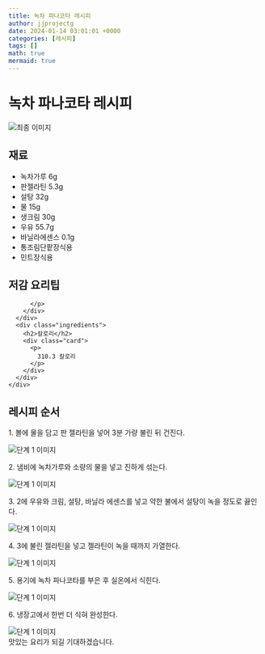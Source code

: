 ```yaml
---
title: 녹차 파나코타 레시피
author: jjprojectg
date: 2024-01-14 03:01:01 +0000
categories: [레시피]
tags: []
math: true
mermaid: true
---
```

<meta name="og:type" content="website"/>
<meta charset="UTF-8"/>
<div class="header">
  <h1>녹차 파나코타 레시피</h1>
</div>

<div class="container my-4">
  <div class="row">
    <div class="col-12 col-md-6">
      <div class="recipe-image">
        <img src="http://www.foodsafetykorea.go.kr/uploadimg/20141117/20141117053442_1416213282795.jpg" class="step-image" alt="최종 이미지"/>
      </div>
    </div>
    <div class="col-12 col-md-6">
      <div class="ingredients">
        <h2>재료</h2>
        <ul class="card">
          <li> 녹차가루 6g </li>
          <li>  판젤라틴 5.3g </li>
          <li>  설탕 32g </li>
          <li>  물 15g </li>
          <li>  생크림 30g </li>
          <li>  우유 55.7g </li>
          <li>  바닐라에센스 0.1g </li>
          <li>  통조림단팥장식용 </li>
          <li> 민트장식용 </li>
</ul>
      </div>
    </div>
    <div class="col-12 col-md-6">
      <div class="ingredients">
        <h2>저감 요리팁</h2>
        <div class="card"> 
          <p>
            
          </p>
        </div>
      </div>
      <div class="ingredients">
        <h2>칼로리</h2>
        <div class="card"> 
          <p>
            310.3 칼로리
          </p>
        </div>
      </div>
    </div>
  </div>

  <h2 class="my-4">레시피 순서</h2>
  <div class="card recipe-card">
    <div class="card-body recipe-step">
      <p class="card-text step-description">1. 볼에 물을 담고 판 젤라틴을 넣어 3분 가량 불린 뒤 건진다.</p>
      <img src="http://www.foodsafetykorea.go.kr/uploadimg/cook/843-1.jpg" alt="단계 1 이미지" class="step-image"/>
    </div>
  </div>
  <div class="card recipe-card">
    <div class="card-body recipe-step">
      <p class="card-text step-description">2. 냄비에 녹차가루와 소량의 물을 넣고 진하게 섞는다.</p>
      <img src="http://www.foodsafetykorea.go.kr/uploadimg/cook/843-2.jpg" alt="단계 1 이미지" class="step-image"/>
    </div>
  </div>
  <div class="card recipe-card">
    <div class="card-body recipe-step">
      <p class="card-text step-description">3. 2에 우유와 크림, 설탕, 바닐라 에센스를 넣고 약한 불에서 설탕이 녹을 정도로 끓인다.</p>
      <img src="http://www.foodsafetykorea.go.kr/uploadimg/cook/843-3.jpg" alt="단계 1 이미지" class="step-image"/>
    </div>
  </div>
  <div class="card recipe-card">
    <div class="card-body recipe-step">
      <p class="card-text step-description">4. 3에 불린 젤라틴을 넣고 젤라틴이 녹을 때까지 가열한다.</p>
      <img src="http://www.foodsafetykorea.go.kr/uploadimg/cook/843-4.jpg" alt="단계 1 이미지" class="step-image"/>
    </div>
  </div>
  <div class="card recipe-card">
    <div class="card-body recipe-step">
      <p class="card-text step-description">5. 용기에 녹차 파나코타를 부은 후 실온에서 식힌다.</p>
      <img src="http://www.foodsafetykorea.go.kr/uploadimg/cook/843-5.jpg" alt="단계 1 이미지" class="step-image"/>
    </div>
  </div>
  <div class="card recipe-card">
    <div class="card-body recipe-step">
      <p class="card-text step-description">6. 냉장고에서 한번 더 식혀 완성한다.</p>
      <img src="http://www.foodsafetykorea.go.kr/uploadimg/cook/843-6.jpg" alt="단계 1 이미지" class="step-image"/>
    </div>
  </div>

</div>
맛있는 요리가 되길 기대하겠습니다.
